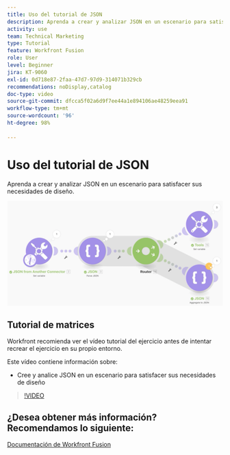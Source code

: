 ```yaml
---
title: Uso del tutorial de JSON
description: Aprenda a crear y analizar JSON en un escenario para satisfacer sus necesidades de diseño en  [!DNL Adobe Workfront Fusion].
activity: use
team: Technical Marketing
type: Tutorial
feature: Workfront Fusion
role: User
level: Beginner
jira: KT-9060
exl-id: 0d718e87-2faa-47d7-97d9-314071b329cb
recommendations: noDisplay,catalog
doc-type: video
source-git-commit: dfcca5f02a6d9f7ee44a1e894106ae48259eea91
workflow-type: tm+mt
source-wordcount: '96'
ht-degree: 98%

---
```


# Uso del tutorial de JSON

Aprenda a crear y analizar JSON en un escenario para satisfacer sus necesidades de diseño.

![Una imagen de un escenario de Fusion](assets/final-functional-bits-and-bobs-2.png)

## Tutorial de matrices

Workfront recomienda ver el vídeo tutorial del ejercicio antes de intentar recrear el ejercicio en su propio entorno.

Este vídeo contiene información sobre:

* Cree y analice JSON en un escenario para satisfacer sus necesidades de diseño

>[!VIDEO](https://video.tv.adobe.com/v/3418111/?quality=12&learn=on&enablevpops&captions=spa)



## ¿Desea obtener más información? Recomendamos lo siguiente:

[Documentación de Workfront Fusion](https://experienceleague.adobe.com/es/docs/workfront-fusion/using/get-started-with-fusion/understand-workfront-fusion/workfront-fusion-overview)
